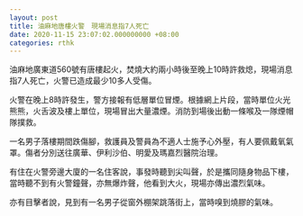 ```yaml
---
layout: post
title: 油麻地唐樓火警　現場消息指7人死亡　
date: 2020-11-15 23:07:02.000000000 +08:00
categories: rthk
---
```


油麻地廣東道560號有唐樓起火，焚燒大約兩小時後至晚上10時許救熄，現場消息指7人死亡，火警已造成最少10多人受傷。

火警在晚上8時許發生，警方接報有低層單位冒煙。根據網上片段，當時單位火光熊熊，火舌波及樓上單位，現場冒出大量濃煙。消防到場後出動一條喉及一隊煙帽隊撲救。

一名男子落樓期間跌傷腳，救護員及警員為不適人士施予心外壓，有人要佩戴氧氣罩。傷者分別送往廣華、伊利沙伯、明愛及瑪嘉烈醫院治理。

有住在火警旁邊大廈的一名住客說，事發時聽到尖叫聲，於是攜同隨身物品下樓，當時聽不到有火警鐘聲，亦無爆炸聲，他看到大火，現場亦傳出濃烈氣味。

亦有目擊者說，見到有一名男子從窗外棚架跳落街上，當時嗅到燒膠的氣味。
